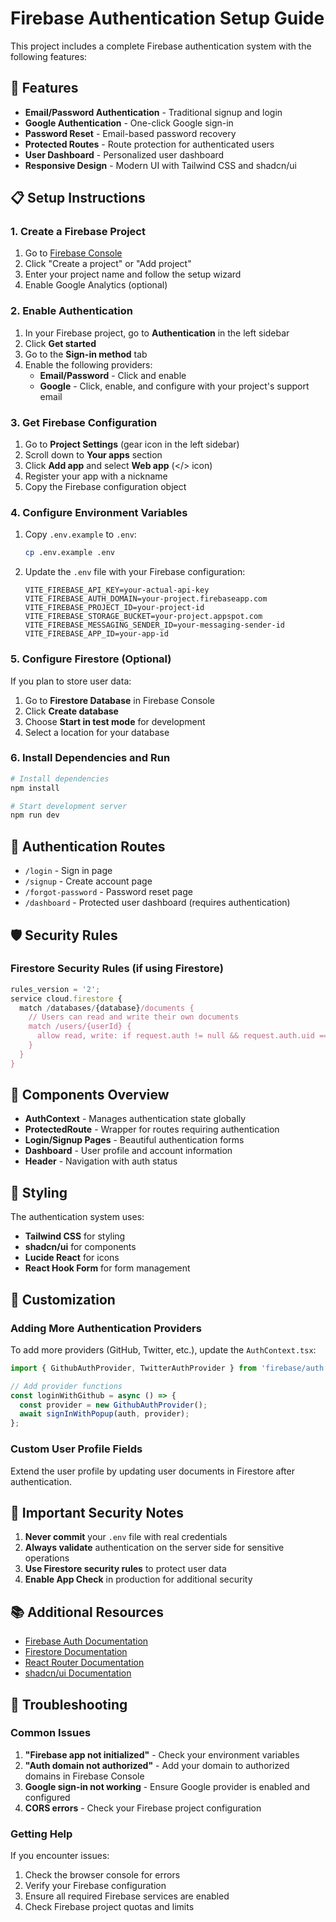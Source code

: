 # Firebase Authentication Setup Guide

This project includes a complete Firebase authentication system with the following features:

## 🚀 Features

- **Email/Password Authentication** - Traditional signup and login
- **Google Authentication** - One-click Google sign-in
- **Password Reset** - Email-based password recovery
- **Protected Routes** - Route protection for authenticated users
- **User Dashboard** - Personalized user dashboard
- **Responsive Design** - Modern UI with Tailwind CSS and shadcn/ui

## 📋 Setup Instructions

### 1. Create a Firebase Project

1. Go to [Firebase Console](https://console.firebase.google.com/)
2. Click "Create a project" or "Add project"
3. Enter your project name and follow the setup wizard
4. Enable Google Analytics (optional)

### 2. Enable Authentication

1. In your Firebase project, go to **Authentication** in the left sidebar
2. Click **Get started**
3. Go to the **Sign-in method** tab
4. Enable the following providers:
   - **Email/Password** - Click and enable
   - **Google** - Click, enable, and configure with your project's support email

### 3. Get Firebase Configuration

1. Go to **Project Settings** (gear icon in the left sidebar)
2. Scroll down to **Your apps** section
3. Click **Add app** and select **Web app** (</> icon)
4. Register your app with a nickname
5. Copy the Firebase configuration object

### 4. Configure Environment Variables

1. Copy `.env.example` to `.env`:
   ```bash
   cp .env.example .env
   ```

2. Update the `.env` file with your Firebase configuration:
   ```env
   VITE_FIREBASE_API_KEY=your-actual-api-key
   VITE_FIREBASE_AUTH_DOMAIN=your-project.firebaseapp.com
   VITE_FIREBASE_PROJECT_ID=your-project-id
   VITE_FIREBASE_STORAGE_BUCKET=your-project.appspot.com
   VITE_FIREBASE_MESSAGING_SENDER_ID=your-messaging-sender-id
   VITE_FIREBASE_APP_ID=your-app-id
   ```

### 5. Configure Firestore (Optional)

If you plan to store user data:

1. Go to **Firestore Database** in Firebase Console
2. Click **Create database**
3. Choose **Start in test mode** for development
4. Select a location for your database

### 6. Install Dependencies and Run

```bash
# Install dependencies
npm install

# Start development server
npm run dev
```

## 🔐 Authentication Routes

- `/login` - Sign in page
- `/signup` - Create account page
- `/forgot-password` - Password reset page
- `/dashboard` - Protected user dashboard (requires authentication)

## 🛡️ Security Rules

### Firestore Security Rules (if using Firestore)

```javascript
rules_version = '2';
service cloud.firestore {
  match /databases/{database}/documents {
    // Users can read and write their own documents
    match /users/{userId} {
      allow read, write: if request.auth != null && request.auth.uid == userId;
    }
  }
}
```

## 📱 Components Overview

- **AuthContext** - Manages authentication state globally
- **ProtectedRoute** - Wrapper for routes requiring authentication
- **Login/Signup Pages** - Beautiful authentication forms
- **Dashboard** - User profile and account information
- **Header** - Navigation with auth status

## 🎨 Styling

The authentication system uses:
- **Tailwind CSS** for styling
- **shadcn/ui** for components
- **Lucide React** for icons
- **React Hook Form** for form management

## 🔧 Customization

### Adding More Authentication Providers

To add more providers (GitHub, Twitter, etc.), update the `AuthContext.tsx`:

```typescript
import { GithubAuthProvider, TwitterAuthProvider } from 'firebase/auth';

// Add provider functions
const loginWithGithub = async () => {
  const provider = new GithubAuthProvider();
  await signInWithPopup(auth, provider);
};
```

### Custom User Profile Fields

Extend the user profile by updating user documents in Firestore after authentication.

## 🚨 Important Security Notes

1. **Never commit** your `.env` file with real credentials
2. **Always validate** authentication on the server side for sensitive operations
3. **Use Firestore security rules** to protect user data
4. **Enable App Check** in production for additional security

## 📚 Additional Resources

- [Firebase Auth Documentation](https://firebase.google.com/docs/auth)
- [Firestore Documentation](https://firebase.google.com/docs/firestore)
- [React Router Documentation](https://reactrouter.com/)
- [shadcn/ui Documentation](https://ui.shadcn.com/)

## 🐛 Troubleshooting

### Common Issues

1. **"Firebase app not initialized"** - Check your environment variables
2. **"Auth domain not authorized"** - Add your domain to authorized domains in Firebase Console
3. **Google sign-in not working** - Ensure Google provider is enabled and configured
4. **CORS errors** - Check your Firebase project configuration

### Getting Help

If you encounter issues:
1. Check the browser console for errors
2. Verify your Firebase configuration
3. Ensure all required Firebase services are enabled
4. Check Firebase project quotas and limits
